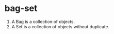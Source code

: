 # bag-set
1. A Bag is a collection of objects.
2. A Set is a collection of objects without duplicate.
